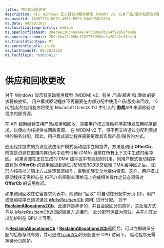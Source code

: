 ```yaml
---
title: 供应和回收更改
description: 对于 Windows 显示器驱动程序模型 (WDDM) v2，有关产品/服务和回收的要求将被放松。
ms.assetid: 1A987708-DE73-4998-B5F9-03A9D502205A
ms.date: 04/20/2017
ms.localizationpriority: medium
ms.openlocfilehash: 304dae136c46aa4e7475b896db664f99056faa9a
ms.sourcegitcommit: 7b9c3ba12b05bbf78275395bbe3a287d2c31bcf4
ms.translationtype: MT
ms.contentlocale: zh-CN
ms.lasthandoff: 08/28/2020
ms.locfileid: "89066012"
---
```

# <a name="offer-and-reclaim-changes"></a>供应和回收更改


对于 Windows 显示器驱动程序模型 (WDDM) v2，有关 *产品/服务* 和 *回收* 的要求将被放松。 用户模式驱动程序不再需要在内部分配中使用产品/服务和回收。 空闲/挂起的应用程序将使用 Microsoft DirectX 11.1 中引入的 **剪裁**API 来消除驱动程序内部资源。

在 API 级别继续支持产品/服务和回收，需要用户模式驱动程序来转发应用程序请求，以便向内核提供或回收资源。 在 WDDM v2 下，将不再支持通过分配列表提供的服务分配，因此，用户模式驱动程序需要更改其实现产品/服务的方式。

应用程序提供的资源应该由用户模式驱动程序立即提供，方法是调用 **OfferCb**，前提是资源在直接内存访问中没有引用 (DMA) 当前在所有上下文中生成的缓冲区。 如果资源在正在生成的 DMA 缓冲区中有挂起的引用，则用户模式驱动程序应将对 **OfferCb** 的调用推迟到通过 [*RENDERCB*](/windows-hardware/drivers/ddi/d3dumddi/nc-d3dumddi-pfnd3dddi_rendercb)提交依赖 DMA 缓冲区之后。 图形内核将以非阻止方式处理延迟操作，直到能够安全地提供资源，这样，用户模式驱动程序无需担心在 (GPU) 的图形处理单元上完成相关操作之前必须将对 **OfferCb** 的调用推迟。

如果调用回收在驻留要求列表中，则调用 "回收" 将自动在分配中分页 (即，用户或驱动程序已请求通过 [*MakeResidentCb*](/windows-hardware/drivers/ddi/d3dumddi/nc-d3dumddi-pfnd3dddi_makeresidentcb) 调用) 进行分配。 对于 [**ReclaimAllocations2Cb**](/windows-hardware/drivers/ddi/d3dumddi/nc-d3dumddi-pfnd3dddi_reclaimallocations2cb)，此操作是异步的，并且会返回分页防护，其处理方式与从 *MakeResidentCb*返回的隔离方式相同。 此分配可保证为常驻，并在向其发出防护时在 GPU 上可用。

从[**ReclaimAllocationsCb**](/windows-hardware/drivers/ddi/d3dumddi/nc-d3dumddi-pfnd3dddi_reclaimallocationscb) / [**ReclaimAllocations2Cb**](/windows-hardware/drivers/ddi/d3dumddi/nc-d3dumddi-pfnd3dddi_reclaimallocations2cb)返回后，可以立即确保分配的后备存储有效，并可通过[*Lock2Cb*](/windows-hardware/drivers/ddi/d3dumddi/nc-d3dumddi-pfnd3dddi_lock2cb)将分配置于 CPU 访问下。 驱动程序无需等待分页防护。

 

